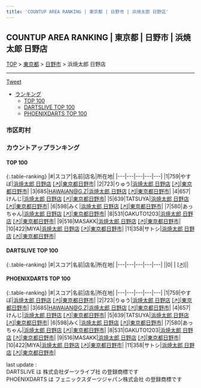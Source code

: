 ```yaml
---
title: 'COUNTUP AREA RANKING | 東京都 | 日野市 | 浜焼太郎 日野店'
---
```

## COUNTUP AREA RANKING | 東京都 | 日野市 | 浜焼太郎 日野店

[TOP](/darts/rank/) > [東京都](/darts/rank/東京都/) > [日野市](/darts/rank/東京都/日野市/) > 浜焼太郎 日野店

___

<a href="https://twitter.com/share?ref_src=twsrc%5Etfw" data-text="COUNTUP AREA RANKING | 東京都日野市浜焼太郎 日野店" class="twitter-share-button" data-hashtags="DARTSLIVE,PHOENIXDARTS,darts,ダーツ" data-show-count="false">Tweet</a>

* [ランキング](#カウントアップランキング)
    * [TOP 100](#top-100)
    * [DARTSLIVE TOP 100](#dartslive-top-100)
    * [PHOENIXDARTS TOP 100](#phoenixdarts-top-100)

### 市区町村

<ul>

</ul>

### カウントアップランキング

#### TOP 100



{:.table-ranking}
|#|スコア|名前|店名|所在地|
|---|---|---|---|---|
|1|759|<span class="rank-name-pd">やすぼ</span>|<a href="/darts/rank/shops/87910.html">浜焼太郎 日野店</a> <a href="https://vs.phoenixdarts.com/jp/shop/shopDetailInfo/s_87910?s_seq=87910">[↗]</a>|<a href="/darts/rank/東京都/日野市">東京都日野市</a>|
|2|723|<span class="rank-name-pd">りゅう</span>|<a href="/darts/rank/shops/87910.html">浜焼太郎 日野店</a> <a href="https://vs.phoenixdarts.com/jp/shop/shopDetailInfo/s_87910?s_seq=87910">[↗]</a>|<a href="/darts/rank/東京都/日野市">東京都日野市</a>|
|3|685|<span class="rank-name-pd">HAWAIAN@G.Z</span>|<a href="/darts/rank/shops/87910.html">浜焼太郎 日野店</a> <a href="https://vs.phoenixdarts.com/jp/shop/shopDetailInfo/s_87910?s_seq=87910">[↗]</a>|<a href="/darts/rank/東京都/日野市">東京都日野市</a>|
|4|657|<span class="rank-name-pd">けんじ</span>|<a href="/darts/rank/shops/87910.html">浜焼太郎 日野店</a> <a href="https://vs.phoenixdarts.com/jp/shop/shopDetailInfo/s_87910?s_seq=87910">[↗]</a>|<a href="/darts/rank/東京都/日野市">東京都日野市</a>|
|5|639|<span class="rank-name-pd">TATSUYA</span>|<a href="/darts/rank/shops/87910.html">浜焼太郎 日野店</a> <a href="https://vs.phoenixdarts.com/jp/shop/shopDetailInfo/s_87910?s_seq=87910">[↗]</a>|<a href="/darts/rank/東京都/日野市">東京都日野市</a>|
|6|598|<span class="rank-name-pd">みく</span>|<a href="/darts/rank/shops/87910.html">浜焼太郎 日野店</a> <a href="https://vs.phoenixdarts.com/jp/shop/shopDetailInfo/s_87910?s_seq=87910">[↗]</a>|<a href="/darts/rank/東京都/日野市">東京都日野市</a>|
|7|580|<span class="rank-name-pd">あっちゃん</span>|<a href="/darts/rank/shops/87910.html">浜焼太郎 日野店</a> <a href="https://vs.phoenixdarts.com/jp/shop/shopDetailInfo/s_87910?s_seq=87910">[↗]</a>|<a href="/darts/rank/東京都/日野市">東京都日野市</a>|
|8|531|<span class="rank-name-pd">GAKUTO1203</span>|<a href="/darts/rank/shops/87910.html">浜焼太郎 日野店</a> <a href="https://vs.phoenixdarts.com/jp/shop/shopDetailInfo/s_87910?s_seq=87910">[↗]</a>|<a href="/darts/rank/東京都/日野市">東京都日野市</a>|
|9|516|<span class="rank-name-pd">MASAKK</span>|<a href="/darts/rank/shops/87910.html">浜焼太郎 日野店</a> <a href="https://vs.phoenixdarts.com/jp/shop/shopDetailInfo/s_87910?s_seq=87910">[↗]</a>|<a href="/darts/rank/東京都/日野市">東京都日野市</a>|
|10|422|<span class="rank-name-pd">MIYA</span>|<a href="/darts/rank/shops/87910.html">浜焼太郎 日野店</a> <a href="https://vs.phoenixdarts.com/jp/shop/shopDetailInfo/s_87910?s_seq=87910">[↗]</a>|<a href="/darts/rank/東京都/日野市">東京都日野市</a>|
|11|358|<span class="rank-name-pd">サトシ</span>|<a href="/darts/rank/shops/87910.html">浜焼太郎 日野店</a> <a href="https://vs.phoenixdarts.com/jp/shop/shopDetailInfo/s_87910?s_seq=87910">[↗]</a>|<a href="/darts/rank/東京都/日野市">東京都日野市</a>|


#### DARTSLIVE TOP 100



{:.table-ranking}
|#|スコア|名前|店名|所在地|
|---|---|---|---|---|
||0|<span class="rank-name-dl"> </span>|<a href="/darts/rank/shops/.html"></a> <a href="">[↗]</a>|<a href="/darts/rank//"></a>|


#### PHOENIXDARTS TOP 100



{:.table-ranking}
|#|スコア|名前|店名|所在地|
|---|---|---|---|---|
|1|759|<span class="rank-name-pd">やすぼ</span>|<a href="/darts/rank/shops/87910.html">浜焼太郎 日野店</a> <a href="https://vs.phoenixdarts.com/jp/shop/shopDetailInfo/s_87910?s_seq=87910">[↗]</a>|<a href="/darts/rank/東京都/日野市">東京都日野市</a>|
|2|723|<span class="rank-name-pd">りゅう</span>|<a href="/darts/rank/shops/87910.html">浜焼太郎 日野店</a> <a href="https://vs.phoenixdarts.com/jp/shop/shopDetailInfo/s_87910?s_seq=87910">[↗]</a>|<a href="/darts/rank/東京都/日野市">東京都日野市</a>|
|3|685|<span class="rank-name-pd">HAWAIAN@G.Z</span>|<a href="/darts/rank/shops/87910.html">浜焼太郎 日野店</a> <a href="https://vs.phoenixdarts.com/jp/shop/shopDetailInfo/s_87910?s_seq=87910">[↗]</a>|<a href="/darts/rank/東京都/日野市">東京都日野市</a>|
|4|657|<span class="rank-name-pd">けんじ</span>|<a href="/darts/rank/shops/87910.html">浜焼太郎 日野店</a> <a href="https://vs.phoenixdarts.com/jp/shop/shopDetailInfo/s_87910?s_seq=87910">[↗]</a>|<a href="/darts/rank/東京都/日野市">東京都日野市</a>|
|5|639|<span class="rank-name-pd">TATSUYA</span>|<a href="/darts/rank/shops/87910.html">浜焼太郎 日野店</a> <a href="https://vs.phoenixdarts.com/jp/shop/shopDetailInfo/s_87910?s_seq=87910">[↗]</a>|<a href="/darts/rank/東京都/日野市">東京都日野市</a>|
|6|598|<span class="rank-name-pd">みく</span>|<a href="/darts/rank/shops/87910.html">浜焼太郎 日野店</a> <a href="https://vs.phoenixdarts.com/jp/shop/shopDetailInfo/s_87910?s_seq=87910">[↗]</a>|<a href="/darts/rank/東京都/日野市">東京都日野市</a>|
|7|580|<span class="rank-name-pd">あっちゃん</span>|<a href="/darts/rank/shops/87910.html">浜焼太郎 日野店</a> <a href="https://vs.phoenixdarts.com/jp/shop/shopDetailInfo/s_87910?s_seq=87910">[↗]</a>|<a href="/darts/rank/東京都/日野市">東京都日野市</a>|
|8|531|<span class="rank-name-pd">GAKUTO1203</span>|<a href="/darts/rank/shops/87910.html">浜焼太郎 日野店</a> <a href="https://vs.phoenixdarts.com/jp/shop/shopDetailInfo/s_87910?s_seq=87910">[↗]</a>|<a href="/darts/rank/東京都/日野市">東京都日野市</a>|
|9|516|<span class="rank-name-pd">MASAKK</span>|<a href="/darts/rank/shops/87910.html">浜焼太郎 日野店</a> <a href="https://vs.phoenixdarts.com/jp/shop/shopDetailInfo/s_87910?s_seq=87910">[↗]</a>|<a href="/darts/rank/東京都/日野市">東京都日野市</a>|
|10|422|<span class="rank-name-pd">MIYA</span>|<a href="/darts/rank/shops/87910.html">浜焼太郎 日野店</a> <a href="https://vs.phoenixdarts.com/jp/shop/shopDetailInfo/s_87910?s_seq=87910">[↗]</a>|<a href="/darts/rank/東京都/日野市">東京都日野市</a>|
|11|358|<span class="rank-name-pd">サトシ</span>|<a href="/darts/rank/shops/87910.html">浜焼太郎 日野店</a> <a href="https://vs.phoenixdarts.com/jp/shop/shopDetailInfo/s_87910?s_seq=87910">[↗]</a>|<a href="/darts/rank/東京都/日野市">東京都日野市</a>|


<div class="footer border-top border-gray-light mt-5 pt-3 text-right text-gray">
    last update : <span style="font-weight: italic" id="foot_last_modified"></span><br />
    DARTSLIVE は 株式会社ダーツライブ社 の登録商標です<br />
    PHOENIXDARTS は フェニックスダーツジャパン株式会社 の登録商標です<br />
</div>

<script src="https://cdnjs.cloudflare.com/ajax/libs/jquery.tablesorter/2.31.3/js/jquery.tablesorter.min.js" integrity="sha512-qzgd5cYSZcosqpzpn7zF2ZId8f/8CHmFKZ8j7mU4OUXTNRd5g+ZHBPsgKEwoqxCtdQvExE5LprwwPAgoicguNg==" crossorigin="anonymous" referrerpolicy="no-referrer"></script>
<link rel="stylesheet" href="https://cdnjs.cloudflare.com/ajax/libs/jquery.tablesorter/2.31.3/css/theme.default.min.css" integrity="sha512-wghhOJkjQX0Lh3NSWvNKeZ0ZpNn+SPVXX1Qyc9OCaogADktxrBiBdKGDoqVUOyhStvMBmJQ8ZdMHiR3wuEq8+w==" crossorigin="anonymous" referrerpolicy="no-referrer" />
<script>
$(function() {
    $(".table-ranking").tablesorter({sortList:[[0, 0]]});
    $("#foot_last_modified").text(formatDate(new Date(document.lastModified), 'yyyy-MM-dd HH:mm:ss'));
});
</script>

<script async src="https://platform.twitter.com/widgets.js" charset="utf-8"></script>